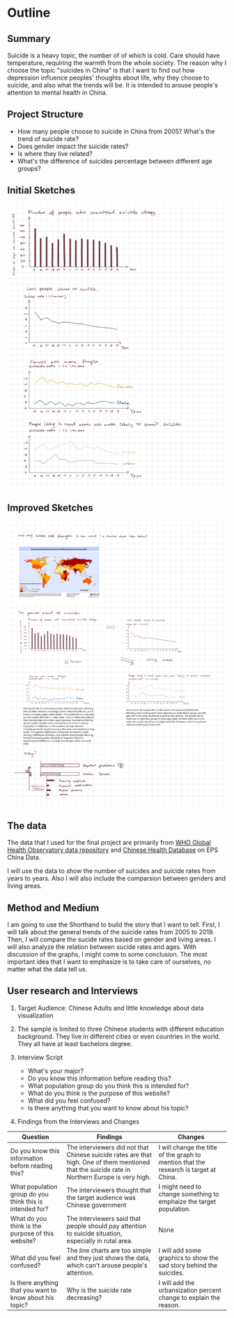 # Outline

## Summary

Suicide is a heavy topic, the number of of which is cold. Care should have temperature, requiring the warmth from the whole society. The reason why I choose the topic "suicides in China" is that I want to find out how depression influence peoples' thoughts about life, why they choose to suicide, and also what the trends will be. It is intended to arouse people's attention to mental health in China.

## Project Structure

- How many people choose to suicide in China from 2005? What's the trend of suicide rate?
- Does gender impact the suicide rates?
- Is where they live related?
- What's the difference of suicides percentage between different age groups?

## Initial Sketches

![sketches](InitialSketches.jpeg)

## Improved Sketches

![sketches](InitialSketches-2.jpg)


## The data

The data that I used for the final project are primarily from [WHO Global Health Observatory data repository](https://apps.who.int/gho/data/view.main.MHSUICIDEv?lang=en) and [Chinese Health Database](http://www.epschinadata.com/data-resource.html) on EPS China Data.

I will use the data to show the number of suicides and suicide rates from years to years. Also I will also include the comparsion between genders and living areas.

## Method and Medium

I am going to use the Shorthand to build the story that I want to tell. First, I will talk about the general trends of the suicide rates from 2005 to 2019. Then, I will compare the sucide rates based on gender and living areas. I will also analyze the relation between sucide rates and ages. With discussion of the graphs, I might come to some conclusion. The most important idea that I want to emphasize is to take care of ourselves, no matter what the data tell us.

## User research and Interviews

1. Target Audience: Chinese Adults and little knowledge about data visualization

2. The sample is limited to three Chinese students with different education background. They live in different cities or even countries in the world. They all have at least bachelors degree.

3. Interview Script

    - What's your major?
    - Do you know this information before reading this?
    - What population group do you think this is intended for?
    - What do you think is the purpose of this website?
    - What did you feel confused?
    - Is there anything that you want to know about his topic?

4. Findings from the Interviews and Changes

| Question                                                  | Findings           | Changes |
| -------------                                             |-------------   | -----|
| Do you know this information before reading this?         | The interviewers did not that Chinese suicide rates are that high. One of them mentioned that the suicide rate in Northern Europe is very high.  | I will change the title of the graph to mention that the research is target at China. |
| What population group do you think this is intended for?  | The interviewers thought that the target audience was Chinese government     | I might need to change something to emphaize the target population. |
| What do you think is the purpose of this website?         | The interviewers said that people should pay attention to suicide situation, especially in rutal area.| None|
| What did you feel confused?                               | The line charts are too simple and they just shows the data, which can't arouse people's attention. | I will add some graphics to show the sad story behind the suicides. |
| Is there anything that you want to know about his topic?  | Why is the suicide rate decreasing?    | I will add the urbansization percent change to explain the reason. |


